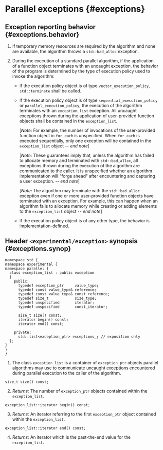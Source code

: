 # Parallel exceptions {#exceptions}

## Exception reporting behavior {#exceptions.behavior}

1. If temporary memory resources are required by the algorithm and none are available, the algorithm throws a `std::bad_alloc` exception.

2. During the execution of a standard parallel algorithm, if the application of a function object terminates with an
   uncaught exception, the behavior of the program is determined by the type of execution policy used to invoke the algorithm:

   * If the execution policy object is of type `vector_execution_policy`, `std::terminate` shall be called.

   * If the execution policy object is of type `sequential_execution_policy` or `parallel_execution_policy`,
     the execution of the algorithm terminates with an `exception_list` exception. All uncaught exceptions thrown during
     the application of user-provided function objects shall be contained in the `exception_list`.

      [*Note:* For example, the number of invocations of the user-provided function object in `for_each` is unspecified. When 
      `for_each` is executed sequentially, only one exception will be contained in the `exception_list` object -- *end note*]

      [*Note:* These guarantees imply that, unless the algorithm has failed to
      allocate memory and terminated with `std::bad_alloc`, all exceptions thrown 
      during the execution of the algorithm are communicated to the caller. It is 
      unspecified whether an algorithm implementation will "forge ahead" after 
      encountering and capturing a user exception. -- *end note*]

      [*Note:* The algorithm may terminate with the `std::bad_alloc` exception even if
      one or more user-provided function objects have terminated with an exception. 
      For example, this can happen when an algorithm fails to allocate memory while
      creating or adding elements to the `exception_list` object -- *end note*]

   * If the execution policy object is of any other type, the behavior is implementation-defined.

## Header `<experimental/exception>` synopsis {#exceptions.synop}

    namespace std {
    namespace experimental {
    namespace parallel {
      class exception_list : public exception
      {
        public:
          typedef exception_ptr     value_type;
          typedef const value_type& reference;
          typedef const value_type& const_reference;
          typedef size_t            size_type;
          typedef unspecified       iterator;
          typedef unspecified       const_iterator;
      
          size_t size() const;
          iterator begin() const;
          iterator end() const;
      
        private:
          std::list<exception_ptr> exceptions_; // exposition only
      };
    }
    }
    }

1. The class `exception_list` is a container of `exception_ptr` objects parallel algorithms may use to communicate uncaught exceptions encountered during parallel execution to the caller of the algorithm.

```
size_t size() const;
```

2. *Returns:* The number of `exception_ptr` objects contained within the `exception_list`.

```
exception_list::iterator begin() const;
```

3. *Returns:* An iterator referring to the first `exception_ptr` object contained within the `exception_list`.

```
exception_list::iterator end() const;
```

4. *Returns:* An iterator which is the past-the-end value for the `exception_list`.

